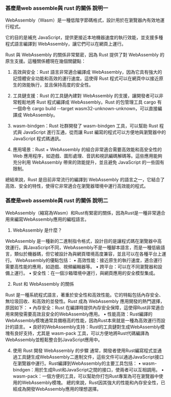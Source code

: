 ### 甚麼是web assemble與 rust 的關係 說明一

WebAssembly（Wasm）是一種低階字節碼格式，設計用於在瀏覽器內有效地運行程式。

它的目的是補充 JavaScript，提供更接近本地機器速度的執行效能，並支援多種程式語言編譯到 WebAssembly，讓它們可以在網頁上運行。

Rust 與 WebAssembly 的關係非常緊密，因為 Rust 提供了對 WebAssembly 的原生支援。這種關係體現在幾個關鍵點：

1.	高效與安全：Rust 語言非常適合編譯成 WebAssembly，因為它具有強大的記憶體安全功能和高效的運行速度。這使得 Rust 程式可以在網頁中以接近原生的效能執行，並且保持高度的安全性。

2.	工具鏈支援：Rust 的工具鏈內建對 WebAssembly 的支援，讓開發者可以非常輕鬆地將 Rust 程式編譯成 WebAssembly。Rust 的包管理工具 cargo 有一個命令 cargo build --target wasm32-unknown-unknown，可以直接編譯成 WebAssembly。

3.	wasm-bindgen：Rust 社群開發了 wasm-bindgen 工具，可以幫助 Rust 程式與 JavaScript 進行互通，從而讓 Rust 編寫的程式可以方便地與瀏覽器中的 JavaScript 程式碼通訊。

4.	應用場景：Rust + WebAssembly 的組合非常適合需要高效能和高安全性的 Web 應用程序，如遊戲、圖形處理、音訊和視訊編碼解碼等。這些應用能夠充分利用 WebAssembly 帶來的效能提升，並且避免 JavaScript 的一些固有限制。

總結來說，Rust 是目前非常流行的編譯到 WebAssembly 的語言之一，它結合了高效、安全的特性，使得它非常適合在瀏覽器環境中運行高效能的程式。

### 甚麼是web assemble與 rust 的關係 說明二

WebAssembly（縮寫為Wasm）和Rust有緊密的關係，因為Rust是一種非常適合用來編寫WebAssembly應用的編程語言。
1. WebAssembly 是什麼？
   
WebAssembly 是一種新的二進制指令格式，設計目的是讓程式碼在瀏覽器中高效運行。與JavaScript不同，WebAssembly不是一種腳本語言，而是一種低級語言，類似於機器碼，但它被設計為與網頁環境高度兼容，並且可以在各種平台上運行。
WebAssembly的優點包括：
•	高效性能：接近原生的執行速度，適合運行需要高性能的應用，如遊戲、視頻編輯器等。
•	跨平台：可以在不同瀏覽器和設備上運行。
•	安全性：在一個沙箱環境中運行，與網頁應用的安全模型集成。

2. Rust 和 WebAssembly 的關係
   
Rust 是一種系統程式語言，著重於安全性和高效性能。它的特點包括內存安全、無垃圾回收、和高效的並發性。Rust 成為 WebAssembly 應用開發的熱門選擇，原因如下：
•	內存安全：Rust 在編譯時提供內存安全保障，這使得Rust非常適合用來開發需要高效且安全的WebAssembly應用。
•	性能高效：Rust編譯的WebAssembly模塊通常具備極高的性能，因為Rust本來就是一種為高效運行而設計的語言。
•	良好的WebAssembly支持：Rust的工具鏈對生成WebAssembly模塊有良好支持，尤其是 wasm-pack 工具，可以方便地將Rust代碼編譯為WebAssembly並輕鬆整合到JavaScript應用中。

4. 使用 Rust 開發 WebAssembly 的步驟
通常，開發者使用Rust編寫程式並通過工具鏈生成WebAssembly二進制文件，這些文件可以通過JavaScript接口在瀏覽器中運行。Rust編譯到WebAssembly的主要工具包括：
•	wasm-bindgen：用於生成Rust和JavaScript之間的接口，使兩者可以互相調用。
•	wasm-pack：一個方便的工具，可以幫助你打包Rust專案為可在瀏覽器中使用的WebAssembly模塊。
總的來說，Rust因其強大的性能和內存安全性，已經成為開發WebAssembly應用的理想選擇。


